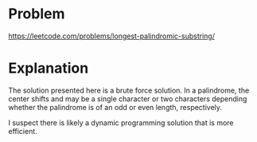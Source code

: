 # Problem

https://leetcode.com/problems/longest-palindromic-substring/

# Explanation

The solution presented here is a brute force solution. In a palindrome, the center shifts and may be a single character or two characters depending whether the palindrome is of an odd or even length, respectively.

I suspect there is likely a dynamic programming solution that is more efficient.

